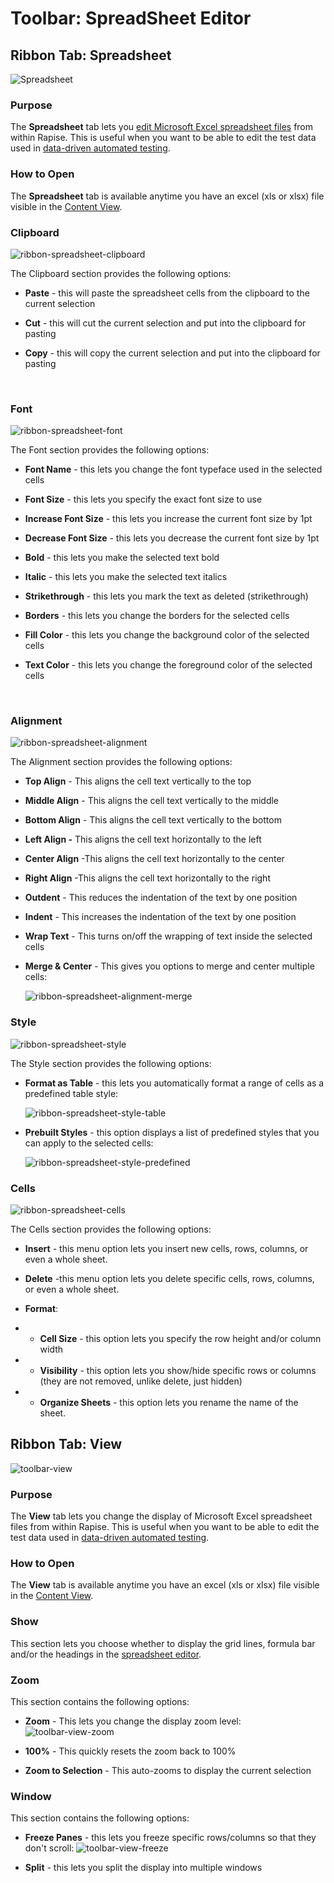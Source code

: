 # Toolbar: SpreadSheet Editor
## Ribbon Tab: Spreadsheet

![Spreadsheet](./img/toolbar_spreadsheet1.png)

### Purpose

The **Spreadsheet** tab lets you [edit Microsoft Excel spreadsheet files](spreadsheet_editor.md) from within Rapise. This is useful when you want to be able to edit the test data used in [data-driven automated testing](data_driven_testing.md).

### How to Open

The **Spreadsheet** tab is available anytime you have an excel (xls or xlsx) file visible in the [Content View](content_view.md).


### Clipboard

![ribbon-spreadsheet-clipboard](./img/toolbar_spreadsheet3.png)
 

The Clipboard section provides the following options:

* **Paste** - this will paste the spreadsheet cells from the clipboard to the current selection

* **Cut** - this will cut the current selection and put into the clipboard for pasting

* **Copy** - this will copy the current selection and put into the clipboard for pasting

 

### Font

![ribbon-spreadsheet-font](./img/toolbar_spreadsheet4.png)

The Font section provides the following options:

* **Font Name** - this lets you change the font typeface used in the
selected cells

* **Font Size** - this lets you specify the exact font size to use

* **Increase Font Size** - this lets you increase the current font size by 1pt

* **Decrease Font Size** - this lets you decrease the current font size by 1pt

* **Bold** - this lets you make the selected text bold

* **Italic** - this lets you make the selected text italics

* **Strikethrough** - this lets you mark the text as deleted
(strikethrough)

* **Borders** - this lets you change the borders for the selected cells

* **Fill Color** - this lets you change the background color of the selected cells

* **Text Color** - this lets you change the foreground color of the selected cells

 

### Alignment

![ribbon-spreadsheet-alignment](./img/toolbar_spreadsheet5.png)

The Alignment section provides the following options:

* **Top Align** - This aligns the cell text vertically to the top

* **Middle Align** - This aligns the cell text vertically to the middle

* **Bottom Align** - This aligns the cell text vertically to the bottom

* **Left Align -** This aligns the cell text horizontally to the left

* **Center Align** -This aligns the cell text horizontally to the center

* **Right Align** -This aligns the cell text horizontally to the right

* **Outdent** - This reduces the indentation of the text by one position

* **Indent** - This increases the indentation of the text by one position

* **Wrap Text** - This turns on/off the wrapping of text inside the selected cells

* **Merge & Center** - This gives you options to merge and center multiple cells:

    ![ribbon-spreadsheet-alignment-merge](./img/toolbar_spreadsheet6.png)

### Style

![ribbon-spreadsheet-style](./img/toolbar_spreadsheet7.png)

The Style section provides the following options:

* **Format as Table** - this lets you automatically format a range of cells as a predefined table style:

    ![ribbon-spreadsheet-style-table](./img/toolbar_spreadsheet8.png)

* **Prebuilt Styles** - this option displays a list of predefined styles that you can apply to the selected cells:

    ![ribbon-spreadsheet-style-predefined](./img/toolbar_spreadsheet9.png)

### Cells

![ribbon-spreadsheet-cells](./img/toolbar_spreadsheet10.png)

The Cells section provides the following options:

* **Insert** - this menu option lets you insert new cells, rows, columns, or even a whole sheet.

* **Delete** -this menu option lets you delete specific cells, rows, columns, or even a whole sheet.

* **Format**:

* * **Cell Size** - this option lets you specify the row height and/or column width

* * **Visibility** - this option lets you show/hide specific rows or columns (they are not removed, unlike delete, just hidden)

* * **Organize Sheets** - this option lets you rename the name of the sheet.

## Ribbon Tab: View

![toolbar-view](./img/toolbar_view1.png)

### Purpose

The **View** tab lets you change the display of Microsoft Excel spreadsheet files from within Rapise. This is useful when you want to be able to edit the test data used in [data-driven automated testing](data_driven_testing.md).

### How to Open

The **View** tab is available anytime you have an excel (xls or xlsx) file visible in the [Content View](content_view.md).

### Show
This section lets you choose whether to display the grid lines, formula bar and/or the headings in the [spreadsheet editor](spreadsheet_editor.md).

### Zoom
This section contains the following options:
*   **Zoom** - This lets you change the display zoom level:
![toolbar-view-zoom](./img/toolbar_view2.png)

*   **100%** - This quickly resets the zoom back to 100%
*   **Zoom to Selection** - This auto-zooms to display the current selection

### Window
This section contains the following options:
*   **Freeze Panes** - this lets you freeze specific rows/columns so that they don't scroll:
![toolbar-view-freeze](./img/toolbar_view3.png)

*   **Split** - this lets you split the display into multiple windows

